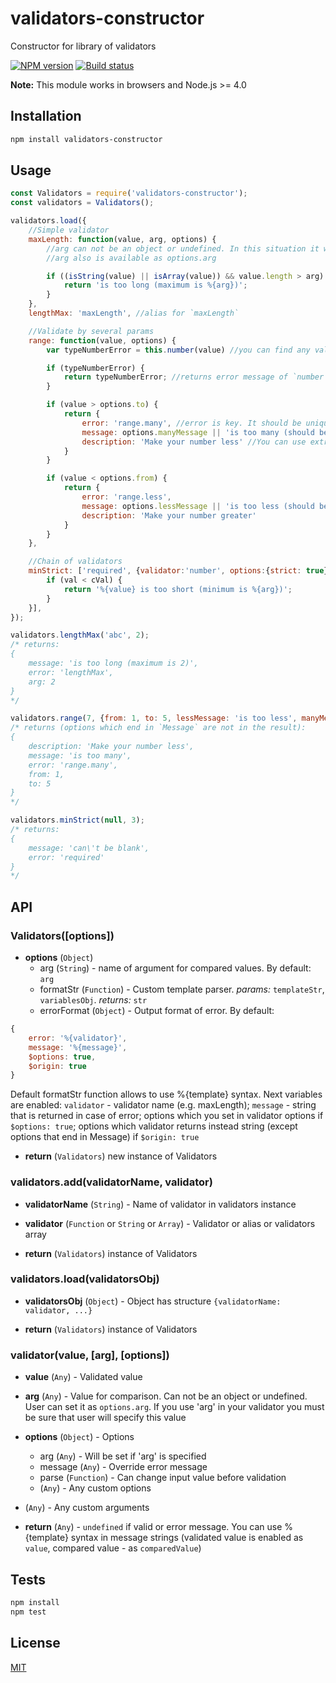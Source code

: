 # validators-constructor
Constructor for library of validators

[![NPM version](https://img.shields.io/npm/v/validators-constructor.svg)](https://npmjs.org/package/validators-constructor)
[![Build status](https://img.shields.io/travis/tamtakoe/validators-constructor.svg)](https://travis-ci.org/tamtakoe/validators-constructor)

**Note:** This module works in browsers and Node.js >= 4.0

## Installation

```sh
npm install validators-constructor
```

## Usage

```js
const Validators = require('validators-constructor');
const validators = Validators();

validators.load({
    //Simple validator
    maxLength: function(value, arg, options) {
        //arg can not be an object or undefined. In this situation it will be options
        //arg also is available as options.arg

        if ((isString(value) || isArray(value)) && value.length > arg) {
            return 'is too long (maximum is %{arg})';
        }
    },
    lengthMax: 'maxLength', //alias for `maxLength`

    //Validate by several params
    range: function(value, options) {
        var typeNumberError = this.number(value) //you can find any validator in `this`

        if (typeNumberError) {
            return typeNumberError; //returns error message of `number` validator
        }

        if (value > options.to) {
            return {
                error: 'range.many', //error is key. It should be unique
                message: options.manyMessage || 'is too many (should be from %{from} to %{to})',
                description: 'Make your number less' //You can use extra fields
            }
        }

        if (value < options.from) {
            return {
                error: 'range.less',
                message: options.lessMessage || 'is too less (should be from %{from} to %{to})',
                description: 'Make your number greater'
            }
        }
    },

    //Chain of validators
    minStrict: ['required', {validator:'number', options:{strict: true}}, function(val, cVal, opts) {
        if (val < cVal) {
            return '%{value} is too short (minimum is %{arg})';
        }
    }],
});

validators.lengthMax('abc', 2);
/* returns:
{
    message: 'is too long (maximum is 2)',
    error: 'lengthMax',
    arg: 2
}
*/

validators.range(7, {from: 1, to: 5, lessMessage: 'is too less', manyMessage: 'is too many'});
/* returns (options which end in `Message` are not in the result):
{
    description: 'Make your number less',
    message: 'is too many',
    error: 'range.many',
    from: 1,
    to: 5
}
*/

validators.minStrict(null, 3);
/* returns:
{
    message: 'can\'t be blank',
    error: 'required'
}
*/
```

## API

### Validators([options])

- **options** (`Object`)
  * arg (`String`) - name of argument for compared values. By default: `arg`
  * formatStr (`Function`) - Custom template parser. *params:* `templateStr`, `variablesObj`. *returns:* `str`
  * errorFormat (`Object`) - Output format of error. By default:
```js
{
    error: '%{validator}',
    message: '%{message}',
    $options: true,
    $origin: true
}
```
Default formatStr function allows to use %{template} syntax. Next variables are enabled:
`validator` - validator name (e.g. maxLength);
`message` - string that is returned in case of error;
options which you set in validator options if `$options: true`;
options which validator returns instead string (except options that end in Message) if `$origin: true`


- **return** (`Validators`) new instance of Validators


### validators.add(validatorName, validator)

- **validatorName** (`String`) - Name of validator in validators instance

- **validator** (`Function` or `String` or `Array`) - Validator or alias or validators array

- **return** (`Validators`) instance of Validators



### validators.load(validatorsObj)

- **validatorsObj** (`Object`) - Object has structure `{validatorName: validator, ...}`

- **return** (`Validators`) instance of Validators



### validator(value, [arg], [options])

- **value** (`Any`) - Validated value

- **arg** (`Any`) - Value for comparison. Can not be an object or undefined. User can set it as `options.arg`.
                              If you use 'arg' in your validator you must be sure that user will specify this value

- **options** (`Object`) - Options
  * arg (`Any`) - Will be set if 'arg' is specified
  * message (`Any`) - Override error message
  * parse (`Function`) - Can change input value before validation
  * (`Any`) - Any custom options

- (`Any`) - Any custom arguments

- **return** (`Any`) - `undefined` if valid or error message. You can use %{template} syntax in message strings (validated value is enabled as `value`, compared value - as `comparedValue`)


## Tests

```sh
npm install
npm test
```

## License

[MIT](LICENSE)
